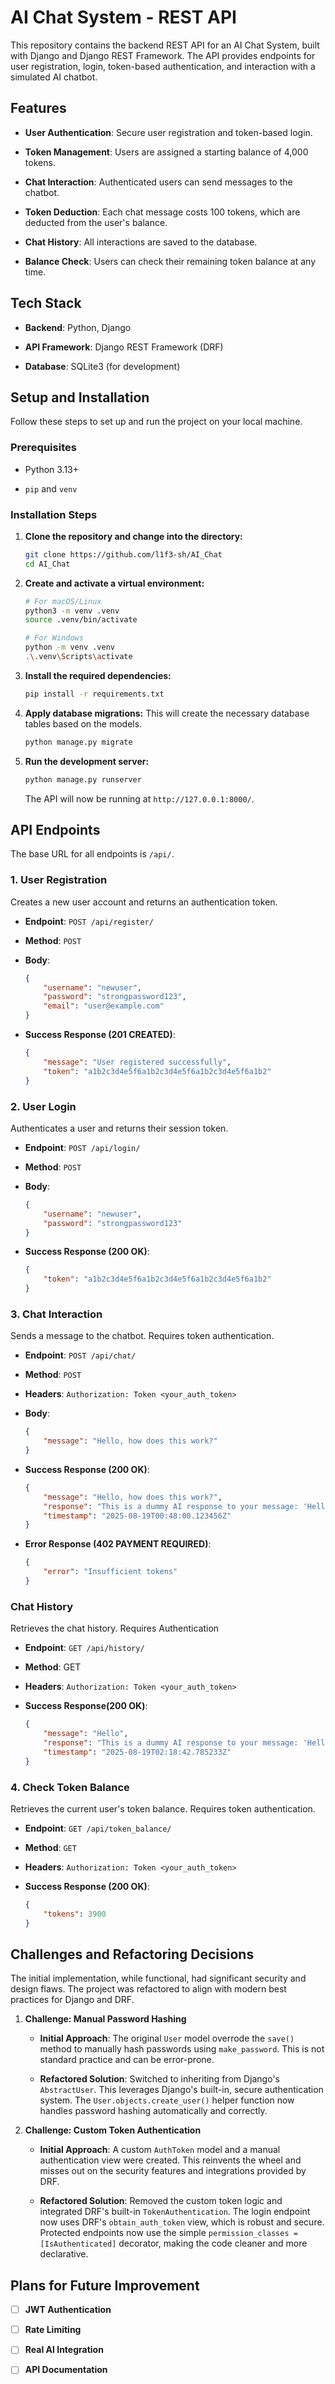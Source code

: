 # AI Chat System - REST API

This repository contains the backend REST API for an AI Chat System, built with Django and Django REST Framework. The API provides endpoints for user registration, login, token-based authentication, and interaction with a simulated AI chatbot.

## Features

- **User Authentication**: Secure user registration and token-based login.

- **Token Management**: Users are assigned a starting balance of 4,000 tokens.

- **Chat Interaction**: Authenticated users can send messages to the chatbot.

- **Token Deduction**: Each chat message costs 100 tokens, which are deducted from the user's balance.

- **Chat History**: All interactions are saved to the database.

- **Balance Check**: Users can check their remaining token balance at any time.

## Tech Stack

- **Backend**: Python, Django

- **API Framework**: Django REST Framework (DRF)

- **Database**: SQLite3 (for development)

## Setup and Installation

Follow these steps to set up and run the project on your local machine.

### Prerequisites

- Python 3.13+

- `pip` and `venv`

### Installation Steps

1. **Clone the repository and change into the directory:**

    ```bash
    git clone https://github.com/l1f3-sh/AI_Chat
    cd AI_Chat
    
    ```

2. **Create and activate a virtual environment:**

    ```bash
    # For macOS/Linux
    python3 -m venv .venv
    source .venv/bin/activate
    
    # For Windows
    python -m venv .venv
    .\.venv\Scripts\activate
    
    ```

3. **Install the required dependencies:**

    ```bash
    pip install -r requirements.txt
    
    ```


4. **Apply database migrations:** This will create the necessary database tables based on the models.

    ```bash
    python manage.py migrate
    
    ```

5. **Run the development server:**

    ```bash
    python manage.py runserver
    
    ```

    The API will now be running at `http://127.0.0.1:8000/`.

## API Endpoints

The base URL for all endpoints is `/api/`.

### 1. User Registration

Creates a new user account and returns an authentication token.

- **Endpoint**: `POST /api/register/`

- **Method**: `POST`

- **Body**:

    ```json
    {
        "username": "newuser",
        "password": "strongpassword123",
        "email": "user@example.com"
    }
    
    ```

- **Success Response (201 CREATED)**:

    ```json
    {
        "message": "User registered successfully",
        "token": "a1b2c3d4e5f6a1b2c3d4e5f6a1b2c3d4e5f6a1b2"
    }
    
    ```

### 2. User Login

Authenticates a user and returns their session token.

- **Endpoint**: `POST /api/login/`

- **Method**: `POST`

- **Body**:

    ```json
    {
        "username": "newuser",
        "password": "strongpassword123"
    }
    
    ```

- **Success Response (200 OK)**:

    ```json
    {
        "token": "a1b2c3d4e5f6a1b2c3d4e5f6a1b2c3d4e5f6a1b2"
    }
    
    ```

### 3. Chat Interaction

Sends a message to the chatbot. Requires token authentication.

- **Endpoint**: `POST /api/chat/`

- **Method**: `POST`

- **Headers**: `Authorization: Token <your_auth_token>`

- **Body**:

    ```json
    {
        "message": "Hello, how does this work?"
    }
    
    ```

- **Success Response (200 OK)**:

    ```json
    {
        "message": "Hello, how does this work?",
        "response": "This is a dummy AI response to your message: 'Hello, how does this work?'",
        "timestamp": "2025-08-19T00:48:00.123456Z"
    }
    
    ```

- **Error Response (402 PAYMENT REQUIRED)**:

    ```json
    {
        "error": "Insufficient tokens"
    }
    
    ```

### Chat History

Retrieves the chat history. Requires Authentication

- **Endpoint**: `GET /api/history/`
- **Method**: GET
- **Headers**: `Authorization: Token <your_auth_token>`
- **Success Response(200 OK)**:

    ```json
    {
        "message": "Hello",
        "response": "This is a dummy AI response to your message: 'Hello'",
        "timestamp": "2025-08-19T02:18:42.785233Z"
    }
    ```


### 4. Check Token Balance

Retrieves the current user's token balance. Requires token authentication.

- **Endpoint**: `GET /api/token_balance/`

- **Method**: `GET`

- **Headers**: `Authorization: Token <your_auth_token>`

- **Success Response (200 OK)**:

    ```json
    {
        "tokens": 3900
    }
    
    ```

## Challenges and Refactoring Decisions

The initial implementation, while functional, had significant security and design flaws. The project was refactored to align with modern best practices for Django and DRF.

1. **Challenge: Manual Password Hashing**

    - **Initial Approach**: The original `User` model overrode the `save()` method to manually hash passwords using `make_password`. This is not standard practice and can be error-prone.

    - **Refactored Solution**: Switched to inheriting from Django's `AbstractUser`. This leverages Django's built-in, secure authentication system. The `User.objects.create_user()` helper function now handles password hashing automatically and correctly.

2. **Challenge: Custom Token Authentication**

    - **Initial Approach**: A custom `AuthToken` model and a manual authentication view were created. This reinvents the wheel and misses out on the security features and integrations provided by DRF.

    - **Refactored Solution**: Removed the custom token logic and integrated DRF's built-in `TokenAuthentication`. The login endpoint now uses DRF's `obtain_auth_token` view, which is robust and secure. Protected endpoints now use the simple `permission_classes = [IsAuthenticated]` decorator, making the code cleaner and more declarative.

## Plans for Future Improvement

- [ ] **JWT Authentication**

- [ ] **Rate Limiting**

- [ ] **Real AI Integration**

- [ ] **API Documentation**
